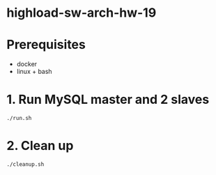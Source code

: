# highload-sw-arch-hw-19

# Prerequisites
* docker
* linux + bash

# 1. Run MySQL master and 2 slaves
```
./run.sh
```

# 2. Clean up
```
./cleanup.sh
```